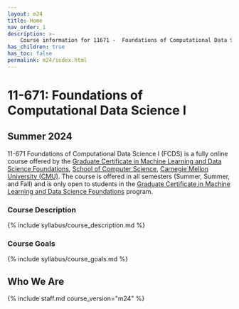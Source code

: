 ```yaml
---
layout: m24
title: Home
nav_order: 1
description: >-
    Course information for 11671 -  Foundations of Computational Data Science I.
has_children: true
has_toc: false
permalink: m24/index.html
---
```


# 11-671: Foundations of Computational Data Science I

## Summer 2024

11-671 Foundations of Computational Data Science I (FCDS) is a fully online course offered by the [Graduate Certificate in Machine Learning and Data Science Foundations](https://www.cmu.edu/online/cds/), [School of Computer Science](https://www.scs.cmu.edu), [Carnegie Mellon University (CMU)](https://www.cmu.edu). The course is offered in all semesters (Summer, Summer, and Fall) and is only open to students in the [Graduate Certificate in Machine Learning and Data Science Foundations](https://www.cmu.edu/online/cds/) program.

### Course Description

{% include syllabus/course_description.md %}

### Course Goals

{% include syllabus/course_goals.md %}

## Who We Are

{% include staff.md course_version="m24" %}